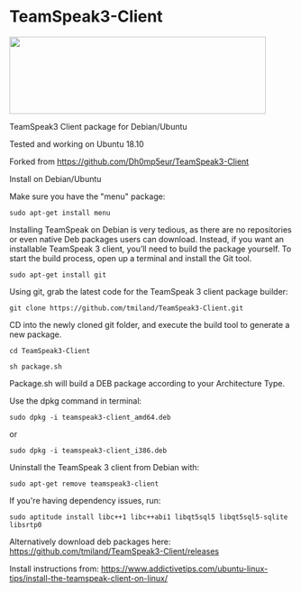 TeamSpeak3-Client
=================

<img src="https://www.teamspeak.com/user/themes/teamspeak/images/brand/InLine_BlueLight.svg" height="137" width="455">

TeamSpeak3 Client package for Debian/Ubuntu

Tested and working on Ubuntu 18.10

Forked from https://github.com/Dh0mp5eur/TeamSpeak3-Client

Install on Debian/Ubuntu

Make sure you have the "menu" package:

```
sudo apt-get install menu
```

Installing TeamSpeak on Debian is very tedious, as there are no repositories or even native Deb packages users can download. Instead, if you want an installable TeamSpeak 3 client, you’ll need to build the package yourself. To start the build process, open up a terminal and install the Git tool.

```
sudo apt-get install git
```

Using git, grab the latest code for the TeamSpeak 3 client package builder:

```
git clone https://github.com/tmiland/TeamSpeak3-Client.git
```

CD into the newly cloned git folder, and execute the build tool to generate a new package.

```
cd TeamSpeak3-Client
```

```
sh package.sh
```

Package.sh will build a DEB package according to your Architecture Type.

Use the dpkg command in terminal:

```
sudo dpkg -i teamspeak3-client_amd64.deb
```

or

```
sudo dpkg -i teamspeak3-client_i386.deb
```

Uninstall the TeamSpeak 3 client from Debian with:

```
sudo apt-get remove teamspeak3-client
```

If you're having dependency issues, run:

```
sudo aptitude install libc++1 libc++abi1 libqt5sql5 libqt5sql5-sqlite libsrtp0
```

Alternatively download deb packages here: https://github.com/tmiland/TeamSpeak3-Client/releases

Install instructions from: https://www.addictivetips.com/ubuntu-linux-tips/install-the-teamspeak-client-on-linux/
